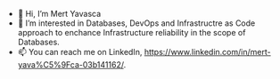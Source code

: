 - 👋 Hi, I’m Mert Yavasca
- 👀 I’m interested in Databases, DevOps and Infrastructre as Code approach to enchance Infrastructure reliability in the scope of Databases.
- 📫 You can reach me on LinkedIn, https://www.linkedin.com/in/mert-yava%C5%9Fca-03b141162/.

<!---
LexusNeira/LexusNeira is a ✨ special ✨ repository because its `README.md` (this file) appears on your GitHub profile.
You can click the Preview link to take a look at your changes.
--->
